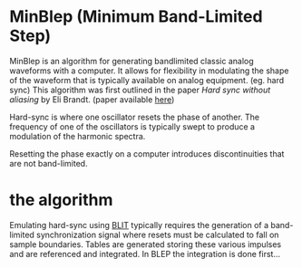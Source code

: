 # MinBlep (Minimum Band-Limited Step)

MinBlep is an algorithm for generating bandlimited classic analog waveforms with a computer. It allows for flexibility in modulating the shape of the waveform that is typically available on analog equipment. (eg. hard sync) This algorithm was first outlined in the paper *Hard sync without aliasing* by Eli Brandt. (paper available [here](https://www.cs.cmu.edu/~eli/papers/icmc01-hardsync.pdf))

Hard-sync is where one oscillator resets the phase of another. The frequency of one of the oscillators is typically swept to produce a modulation of the harmonic spectra.

Resetting the phase exactly on a computer introduces discontinuities that are not band-limited. 

# the algorithm
Emulating hard-sync using [BLIT](BLIT) typically requires the generation of a band-limited synchronization signal where resets must be calculated to fall on sample boundaries. Tables are generated storing these various impulses and are referenced and integrated. In BLEP the integration is done first...
